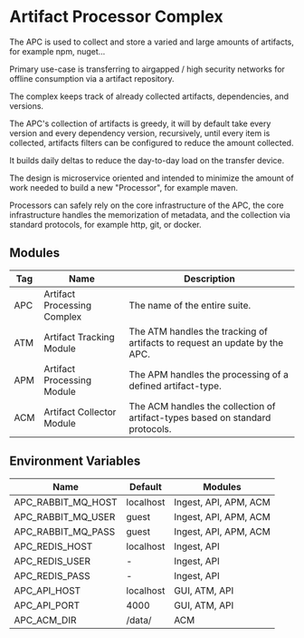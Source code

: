 # Artifact Processor Complex

The APC is used to collect and store a varied and large amounts of artifacts, for example npm, nuget...

Primary use-case is transferring to airgapped / high security networks for offline consumption via a artifact repository.

The complex keeps track of already collected artifacts, dependencies, and versions.

The APC's collection of artifacts is greedy, it will by default take every version and every dependency version, recursively, 
until every item is collected, artifacts filters can be configured to reduce the amount collected.

It builds daily deltas to reduce the day-to-day load on the transfer device.

The design is microservice oriented and intended to minimize the amount of work needed to build a new "Processor", for example maven.

Processors can safely rely on the core infrastructure of the APC, the core infrastructure handles the memorization of metadata, 
and the collection via standard protocols, for example http, git, or docker.

## Modules
| Tag | Name                        | Description                                                                   |
|-----|-----------------------------|-------------------------------------------------------------------------------|
| APC | Artifact Processing Complex | The name of the entire suite.                                                 |
| ATM | Artifact Tracking Module    | The ATM handles the tracking of artifacts to request an update by the APC.    |
| APM | Artifact Processing Module  | The APM handles the processing of a defined artifact-type.                    |
| ACM | Artifact Collector Module   | The ACM handles the collection of artifact-types based on standard protocols. |

## Environment Variables
| Name               | Default   | Modules               |
|--------------------|-----------|-----------------------|
| APC_RABBIT_MQ_HOST | localhost | Ingest, API, APM, ACM |
| APC_RABBIT_MQ_USER | guest     | Ingest, API, APM, ACM |
| APC_RABBIT_MQ_PASS | guest     | Ingest, API, APM, ACM |
| APC_REDIS_HOST     | localhost | Ingest, API           |
| APC_REDIS_USER     | -         | Ingest, API           |
| APC_REDIS_PASS     | -         | Ingest, API           |
| APC_API_HOST       | localhost | GUI, ATM, API         |
| APC_API_PORT       | 4000      | GUI, ATM, API         |
| APC_ACM_DIR        | /data/    | ACM                   |
